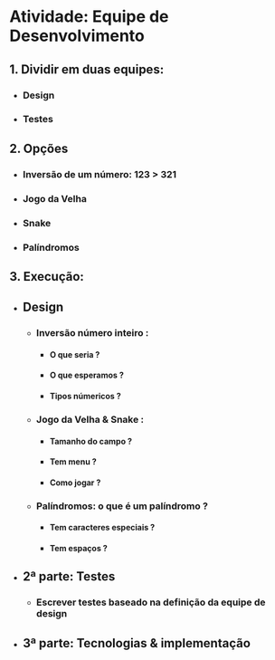 # Atividade: Equipe de Desenvolvimento
## 1. Dividir em duas equipes:
- ### Design
- ### Testes

## 2. Opções
- ### Inversão de um número: 123 > 321
- ### Jogo da Velha
- ### Snake
- ### Palíndromos

## 3. Execução:
- ## Design
    - ### Inversão número inteiro :
        - #### O que seria ?
        - #### O que esperamos ?
        - #### Tipos númericos ?
    - ### Jogo da Velha & Snake :
        - #### Tamanho do campo ?
        - #### Tem menu ?
        - #### Como jogar ?
    - ### Palíndromos: o que é um palíndromo ?
        - #### Tem caracteres especiais ?
        - #### Tem espaços ?
- ## 2ª parte: Testes
    - ### Escrever testes baseado na definição da equipe de design
- ## 3ª parte: Tecnologias & implementação

<!--
https://docs.python.org/3/library/msvcrt.html#msvcrt.kbhit
https://docs.python.org/3/library/msvcrt.html#msvcrt.getch
https://stackoverflow.com/questions/3523174/raw-input-in-python-without-pressing-enter
-->
